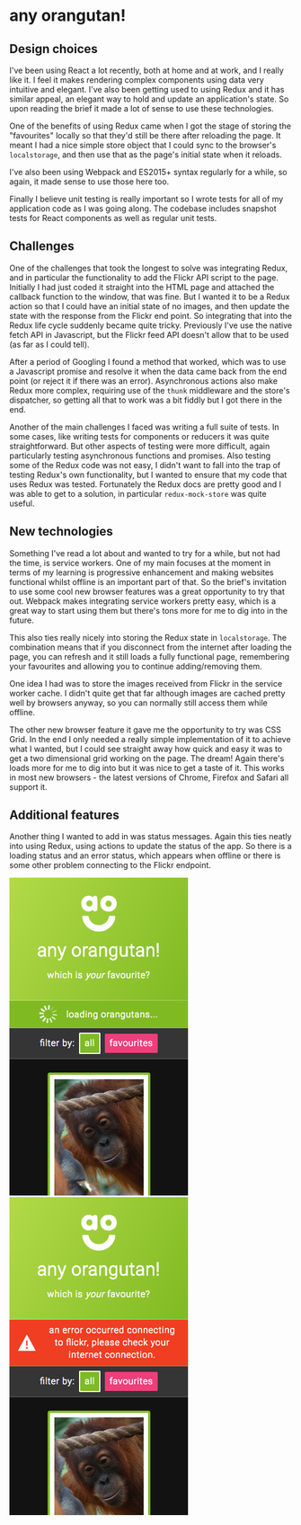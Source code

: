 # any orangutan!

## Design choices
I've been using React a lot recently, both at home and at work, and I really like it. I feel it makes rendering complex components using data very intuitive and elegant. I've also been getting used to using Redux and it has similar appeal, an elegant way to hold and update an application's state. So upon reading the brief it made a lot of sense to use these technologies.

One of the benefits of using Redux came when I got the stage of storing the "favourites" locally so that they'd still be there after reloading the page. It meant I had a nice simple store object that I could sync to the browser's `localstorage`, and then use that as the page's initial state when it reloads.

I've also been using Webpack and ES2015+ syntax regularly for a while, so again, it made sense to use those here too.

Finally I believe unit testing is really important so I wrote tests for all of my application code as I was going along. The codebase includes snapshot tests for
React components as well as regular unit tests.

## Challenges
One of the challenges that took the longest to solve was integrating Redux, and in particular the functionality to add the Flickr API script to the page. Initially I had just coded it straight into the HTML page and attached the callback function to the window, that was fine. But I wanted it to be a Redux action so that I could have an initial state of no images, and then update the state with the response from the Flickr end point. So integrating that into the Redux life cycle suddenly became quite tricky. Previously I've use the native fetch API in Javascript, but the Flickr feed API doesn't allow that to be used (as far as I could tell).

After a period of Googling I found a method that worked, which was to use a Javascript promise and resolve it when the data came back from the end point (or reject it if there was an error). Asynchronous actions also make Redux more complex, requiring use of the `thunk` middleware and the store's dispatcher, so getting all that to work was a bit fiddly but I got there in the end.

Another of the main challenges I faced was writing a full suite of tests. In some cases, like writing tests for components or reducers it was quite straightforward. But other aspects of testing were more difficult, again particularly testing asynchronous functions and promises. Also testing some of the Redux code was not easy, I didn't want to fall into the trap of testing Redux's own functionality, but I wanted to ensure that my code that uses Redux was tested. Fortunately the Redux docs are pretty good and I was able to get to a solution, in particular `redux-mock-store` was quite useful.

## New technologies
Something I've read a lot about and wanted to try for a while, but not had the time, is service workers. One of my main focuses at the moment in terms of my learning is progressive enhancement and making websites functional whilst offline is an important part of that. So the brief's invitation to use some cool new browser features was a great opportunity to try that out. Webpack makes integrating service workers pretty easy, which is a great way to start using them but there's tons more for me to dig into in the future.

This also ties really nicely into storing the Redux state in `localstorage`. The combination means that if you disconnect from the internet after loading the page, you can refresh and it still loads a fully functional page, remembering your favourites and allowing you to continue adding/removing them.

One idea I had was to store the images received from Flickr in the service worker cache. I didn't quite get that far although images are cached pretty well by browsers anyway, so you can normally still access them while offline.

The other new browser feature it gave me the opportunity to try was CSS Grid. In the end I only needed a really simple implementation of it to achieve what I wanted, but I could see straight away how quick and easy it was to get a two dimensional grid working on the page. The dream! Again there's loads more for me to dig into but it was nice to get a taste of it. This works in most new browsers - the latest versions of Chrome, Firefox and Safari all support it.

## Additional features
Another thing I wanted to add in was status messages. Again this ties neatly into using Redux, using actions to update the status of the app. So there is a loading status and an error status, which appears when offline or there is some other problem connecting to the Flickr endpoint.

![Loading status](./img/loading.png 'Loading status')
![Error status](./img/error.png 'Error status')
